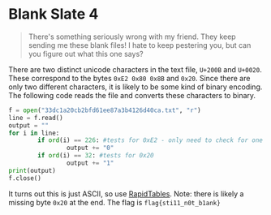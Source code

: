 # Blank Slate 4

> There's something seriously wrong with my friend. They keep sending me these blank files! I hate to keep pestering you, but can you figure out what this one says?

There are two distinct unicode characters in the text file, `U+200B` and `U+0020`. These correspond to the bytes `0xE2 0x80 0x8B` and `0x20`. Since there are only two different characters, it is likely to be some kind of binary encoding. The following code reads the file and converts these characters to binary.

```python
f = open("33dc1a20cb2bfd61ee87a3b4126d40ca.txt", "r")
line = f.read()
output = ""
for i in line:
        if ord(i) == 226: #tests for 0xE2 - only need to check for one of the byte values
                output += "0"
        if ord(i) == 32: #tests for 0x20
                output += "1"
print(output)
f.close()
```

It turns out this is just ASCII, so use [RapidTables](https://www.rapidtables.com/convert/number/ascii-hex-bin-dec-converter.html). Note: there is likely a missing byte `0x20` at the end. The flag is `flag{sti11_n0t_b1ank}`
